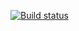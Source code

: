 [![Build status](https://ci.appveyor.com/api/projects/status/ehpeo5b0lsoomkh3?svg=true)](https://ci.appveyor.com/project/kos-vkg/auto-2-3-2)


